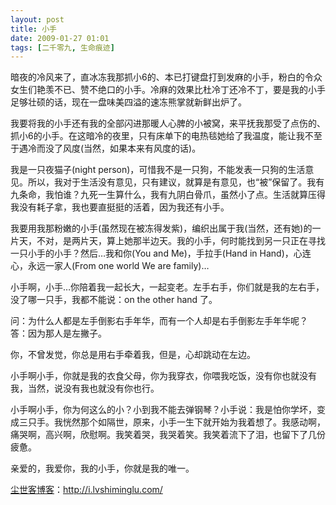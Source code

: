 ```yaml
---
layout: post
title: 小手
date: 2009-01-27 01:01
tags: [二千零九, 生命痕迹]
---
```

暗夜的冷风来了，直冰冻我那抓小6的、本已打键盘打到发麻的小手，粉白的令众女生们艳羡不已、赞不绝口的小手。冷麻的效果比杜冷丁还冷不丁，要是我的小手足够壮硕的话，现在一盘味美四溢的速冻熊掌就新鲜出炉了。

我要将我的小手还有我的全部闪进那暖人心脾的小被窝，来平抚我那受了点伤的、抓小6的小手。在这暗冷的夜里，只有床单下的电热毯她给了我温度，能让我不至于遇冷而没了风度(当然，如果本来有风度的话)。

我是一只夜猫子(night person)，可惜我不是一只狗，不能发表一只狗的生活意见。所以，我对于生活没有意见，只有建议，就算是有意见，也“被”保留了。我有九条命，我怕谁？九死一生算什么，我有九阴白骨爪，虽然小了点。生活就算压得我没有耗子拿，我也要直挺挺的活着，因为我还有小手。

我要用我那粉嫩的小手(虽然现在被冻得发紫)，编织出属于我(当然，还有她)的一片天，不对，是两片天，算上她那半边天。我的小手，何时能找到另一只正在寻找一只小手的小手？然后…我和你(You and Me)，手拉手(Hand in Hand)，心连心，永远一家人(From one world We are family)…

小手啊，小手…你陪着我一起长大，一起变老。左手右手，你们就是我的左右手，没了哪一只手，我都不能说：on the other hand 了。

问：为什么人都是左手倒影右手年华，而有一个人却是右手倒影左手年华呢？
答：因为那人是左撇子。

你，不曾发觉，你总是用右手牵着我，但是，心却跳动在左边。

小手啊小手，你就是我的衣食父母，你为我穿衣，你喂我吃饭，没有你也就没有我，当然，说没有我也就没有你也行。

小手啊小手，你为何这么的小？小到我不能去弹钢琴？小手说：我是怕你学坏，变成三只手。我恍然那个如隔世，原来，小手一生下就开始为我着想了。我感动啊，痛哭啊，高兴啊，欣慰啊。我笑着哭，我哭着笑。我笑着流下了泪，也留下了几份疲惫。

亲爱的，我爱你，我的小手，你就是我的唯一。

<a href="http://i.lvshiminglu.com/">尘世客博客</a>：<a href="http://i.lvshiminglu.com/">http://i.lvshiminglu.com/</a>

